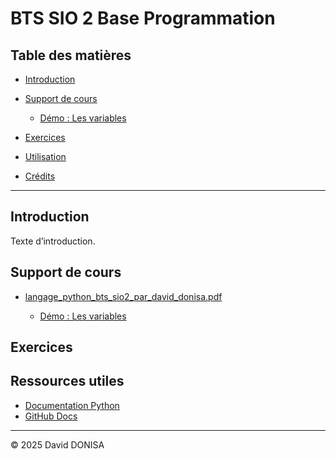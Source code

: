 # BTS SIO 2 Base Programmation

## Table des matières
- [Introduction](#introduction)
- [Support de cours](#support-de-cours)
    - [Démo : Les variables](#démo--les-variables)
- [Exercices](#exercices)

- [Utilisation](#utilisation)
- [Crédits](#crédits)

---

## Introduction
Texte d’introduction.

## Support de cours

- [langage_python_bts_sio2_par_david_donisa.pdf](01_cours/langage_python_bts_sio2_par_david_donisa.pdf)

  - [Démo : Les variables](01_cours/demos/01_variables.py)

## Exercices


## Ressources utiles

- [Documentation Python](https://docs.python.org/fr/3/)
- [GitHub Docs](https://docs.github.com/fr)

---

© 2025 David DONISA
